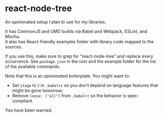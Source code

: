 react-node-tree
=========================

An opinionated setup I plan to use for my libraries.

It has CommonJS and UMD builds via Babel and Webpack, ESLint, and Mocha.  
It also has React-friendly examples folder with library code mapped to the sources.

If you use this, make sure to grep for “react-node-tree” and replace every occurrence.
See `package.json` in the root and the example folder for the list of the available commands.

Note that this is an *opinionated* boilerplate. You might want to:

* Set `stage` to `2` in `.babelrc` so you don’t depend on language features that might be gone tomorrow;
* Remove `loose: ["all"]` from `.babelrc` so the behavior is spec-compliant.

You have been warned.
